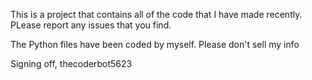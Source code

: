 This is a project that contains all of the code that I have made recently. PLease report any issues that you find.

The Python files have been coded by myself.
Please don't sell my info

Signing off,
thecoderbot5623
